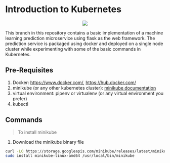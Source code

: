 # Introduction to Kubernetes


<p align="center">
  <img src="images/architecture/arch_2.png"/>
</p>

This branch in this repository contains a basic implementation of a machine learning prediction microservice using flask as the web framework. The prediction service is packaged using docker and deployed on a single node cluster while experimenting with some of the basic commands in Kubernetes.

## Pre-Requisites
1. Docker: https://www.docker.com/, https://hub.docker.com/
2. minikube (or any other kubernetes cluster): [minikube documentation](https://minikube.sigs.k8s.io/docs/start/#:~:text=Download%20and%20run%20the%20installer%20for%20the%20latest%20release.&text=Add%20the%20minikube.exe%20binary,to%20run%20PowerShell%20as%20Administrator.&text=If%20you%20used%20a%20terminal,reopen%20it%20before%20running%20minikube.)
3. virtual environment: pipenv or virtualenv (or any virtual environment you prefer)
5. kubectl

## Commands

> To install minikube
1. Download the minikube binary file
```bash
curl -LO https://storage.googleapis.com/minikube/releases/latest/minikube-linux-amd64
sudo install minikube-linux-amd64 /usr/local/bin/minikube
```

